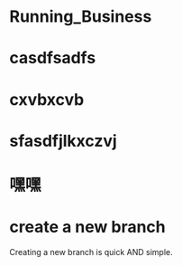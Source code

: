# Running_Business
# casdfsadfs
# cxvbxcvb
# sfasdfjlkxczvj
# 嘿嘿
# create a new branch
Creating a new branch is quick AND simple.

